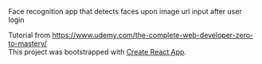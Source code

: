 Face recognition app that detects faces upon image url input after user login

Tutorial from https://www.udemy.com/the-complete-web-developer-zero-to-mastery/ <br>
This project was bootstrapped with [Create React App](https://github.com/facebook/create-react-app).

